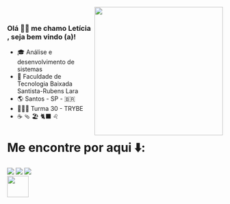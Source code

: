 
 <a href="https://picasion.com/"><img src="https://i.picasion.com/pic92/06a7f7c52dfe8db13040321610c9e098.gif" align='right' width="300" height="300" border="0" /></a><br /></a>

### Olá 👋🏻 me chamo Letícia , seja bem vindo (a)!

- :mortar_board: Análise e desenvolvimento de sistemas
- :school: Faculdade de Tecnologia Baixada Santista-Rubens Lara
- :earth_americas: Santos - SP - :brazil:
- 👩🏻‍💻 Turma 30 - TRYBE
- ☕ 🩴 🏖️ 🐈‍⬛ ♌


# Me encontre por aqui ⬇️:
<div> 
  <a href="https://instagram.com/lebarrichello" target="_blank"><img src="https://img.shields.io/badge/-Instagram-%23E4405F?style=for-the-badge&logo=instagram&logoColor=white" target="_blank"></a>
  <a href = "mailto:leticia.barrichello@gmail.com"><img src="https://img.shields.io/badge/-Gmail-%23333?style=for-the-badge&logo=gmail&logoColor=white" target="_blank"></a>
  <a href="https://www.linkedin.com/in//" target="_blank"><img src="https://img.shields.io/badge/-LinkedIn-%230077B5?style=for-the-badge&logo=linkedin&logoColor=white" target="_blank"></a>  
</div>




<img src="https://media.giphy.com/media/VgCDAzcKvsR6OM0uWg/giphy.gif" width="50">

